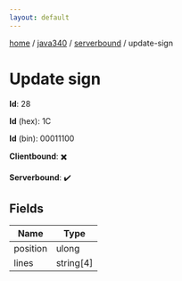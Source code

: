 ```yaml
---
layout: default
---
```


[home](/)  /  [java340](/protocol/java340)  /  [serverbound](/protocol/java340/serverbound)  /  update-sign

# Update sign

**Id**: 28

**Id** (hex): 1C

**Id** (bin): 00011100

**Clientbound**: ✖️

**Serverbound**: ✔️

## Fields

Name | Type
---|---
position | ulong
lines | string[4]

